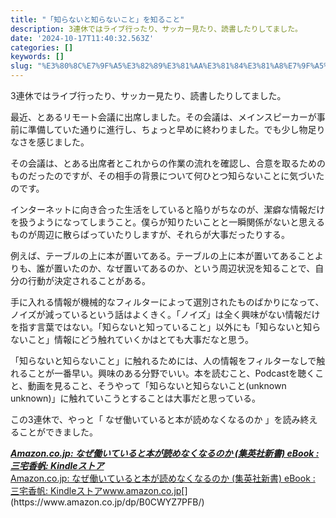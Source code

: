 ```yaml
---
title: "「知らないと知らないこと」を知ること"
description: 3連休ではライブ行ったり、サッカー見たり、読書したりしてました。
date: '2024-10-17T11:40:32.563Z'
categories: []
keywords: []
slug: "%E3%80%8C%E7%9F%A5%E3%82%89%E3%81%AA%E3%81%84%E3%81%A8%E7%9F%A5%E3%82%89%E3%81%AA%E3%81%84%E3%81%93%E3%81%A8%E3%80%8D%E3%82%92%E7%9F%A5%E3%82%8B%E3..."
---
```

3連休ではライブ行ったり、サッカー見たり、読書したりしてました。

最近、とあるリモート会議に出席しました。その会議は、メインスピーカーが事前に準備していた通りに進行し、ちょっと早めに終わりました。でも少し物足りなさを感じました。

その会議は、とある出席者とこれからの作業の流れを確認し、合意を取るためのものだったのですが、その相手の背景について何ひとつ知らないことに気づいたのです。

インターネットに向き合った生活をしていると陥りがちなのが、潔癖な情報だけを扱うようになってしまうこと。僕らが知りたいことと一瞬関係がないと思えるものが周辺に散らばっていたりしますが、それらが大事だったりする。

例えば、テーブルの上に本が置いてある。テーブルの上に本が置いてあることよりも、誰が置いたのか、なぜ置いてあるのか、という周辺状況を知ることで、自分の行動が決定されることがある。

手に入れる情報が機械的なフィルターによって選別されたものばかりになって、ノイズが減っているという話はよくきく。「ノイズ」は全く興味がない情報だけを指す言葉ではない。「知らないと知っていること」以外にも「知らないと知らないこと」情報にどう触れていくかはとても大事だなと思う。

「知らないと知らないこと」に触れるためには、人の情報をフィルターなしで触れることが一番早い。興味のある分野でいい。本を読むこと、Podcastを聴くこと、動画を見ること、そうやって「知らないと知らないこと(unknown unknown)」に触れていこうとすることは大事だと思っている。

この3連休で、やっと「 なぜ働いていると本が読めなくなるのか 」を読み終えることができました。

[**_Amazon.co.jp: なぜ働いていると本が読めなくなるのか (集英社新書) eBook : 三宅香帆: Kindleストア_**  
Amazon.co.jp: なぜ働いていると本が読めなくなるのか (集英社新書) eBook : 三宅香帆: Kindleストアwww.amazon.co.jp](https://www.amazon.co.jp/dp/B0CWYZ7PFB/ "https://www.amazon.co.jp/dp/B0CWYZ7PFB/")[](https://www.amazon.co.jp/dp/B0CWYZ7PFB/)